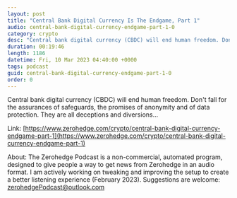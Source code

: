 ```yaml
---
layout: post
title: "Central Bank Digital Currency Is The Endgame, Part 1"
audio: central-bank-digital-currency-endgame-part-1-0
category: crypto
desc: "Central bank digital currency (CBDC) will end human freedom. Don't fall for the assurances of safeguards, the promises of anonymity and of data protection. They are all deceptions and diversions..."
duration: 00:19:46
length: 1186
datetime: Fri, 10 Mar 2023 04:40:00 +0000
tags: podcast
guid: central-bank-digital-currency-endgame-part-1-0
order: 0
---
```

Central bank digital currency (CBDC) will end human freedom. Don't fall for the assurances of safeguards, the promises of anonymity and of data protection. They are all deceptions and diversions...

Link: [https://www.zerohedge.com/crypto/central-bank-digital-currency-endgame-part-1](https://www.zerohedge.com/crypto/central-bank-digital-currency-endgame-part-1)

About: The Zerohedge Podcast is a non-commercial, automated program, designed to give people a way to get news from Zerohedge in an audio format.  I am actively working on tweaking and improving the setup to create a better listening experience (February 2023).  Suggestions are welcome: [zerohedgePodcast@outlook.com](mailto:zerohedgePodcast@outlook.com)